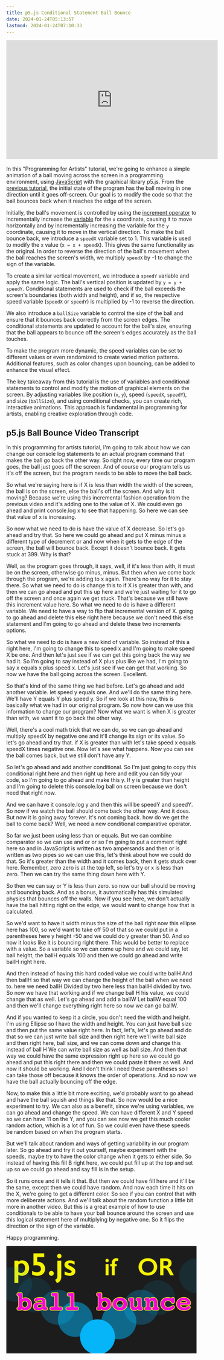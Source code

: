 ```yaml
---
title: p5.js Conditional Statement Ball Bounce
date: 2024-01-24T05:13:57
lastmod: 2024-01-24T07:10:33
---
```


<div class="iframe-16-9-container">
<iframe class="youTubeIframe" width="560" height="315" src="https://www.youtube.com/embed/y14SpHKL1gg?si=XlEGEaZWYJ_C8yf-?rel=0" title="YouTube video player" frameborder="0" allow="accelerometer; autoplay; clipboard-write; encrypted-media; gyroscope; picture-in-picture; web-share" allowfullscreen></iframe>
</div>

In this "Programming for Artists" tutorial, we're going to enhance a simple animation of a ball moving across the screen in a programming environment, using [JavaScript](../javascript.md) with the graphical library p5.js. From the [previous tutorial](./conditional-statements-p5-js.md), the initial state of the program has the ball moving in one direction until it goes off-screen. Our goal is to modify the code so that the ball bounces back when it reaches the edge of the screen.

Initially, the ball's movement is controlled by using the [increment operator](./increment-operator-p5-js.md) to incrementally increase the [variable](./variables-p5-js.md) for the `x` coordinate, causing it to move horizontally and by incrementally increasing the variable for the `y` coordinate, causing it to move in the vertical direction. To make the ball bounce back, we introduce a `speedX` variable set to 1. This variable is used to modify the `x` value (`x = x + speedX`). This gives the same functionality as the original. In order to reverse the direction of the ball's movement when the ball reaches the screen's width, we multiply `speedX` by -1 to change the sign of the variable.

To create a similar vertical movement, we introduce a `speedY` variable and apply the same logic. The ball's vertical position is updated by `y = y + speedY`. Conditional statements are used to check if the ball exceeds the screen's boundaries (both width and height), and if so, the respective speed variable (`speedX` or `speedY`) is multiplied by -1 to reverse the direction.

We also introduce a `ballSize` variable to control the size of the ball and ensure that it bounces back correctly from the screen edges. The conditional statements are updated to account for the ball's size, ensuring that the ball appears to bounce off the screen's edges accurately as the ball touches.

To make the program more dynamic, the speed variables can be set to different values or even randomized to create varied motion patterns. Additional features, such as color changes upon bouncing, can be added to enhance the visual effect.

The key takeaway from this tutorial is the use of variables and conditional statements to control and modify the motion of graphical elements on the screen. By adjusting variables like position (`x`, `y`), speed (`speedX`, `speedY`), and size (`ballSize`), and using conditional checks, you can create rich, interactive animations. This approach is fundamental in programming for artists, enabling creative exploration through code.

## p5.js Ball Bounce Video Transcript

In this programming for artists tutorial, I'm going to talk about how we can change our console log statements to an actual program command that makes the ball go back the other way. So right now, every time our program goes, the ball just goes off the screen. And of course our program tells us it's off the screen, but the program needs to be able to move the ball back.

So what we're saying here is if X is less than width the width of the screen, the ball is on the screen, else the ball's off the screen. And why is it moving? Because we're using this incremental fashion operation from the previous video and it's adding one to the value of X. We could even go ahead and print console.log x to see that happening. So here we can see that value of x is increasing.

So now what we need to do is have the value of X decrease. So let's go ahead and try that. So here we could go ahead and put X minus minus a different type of decrement or and now when it gets to the edge of the screen, the ball will bounce back. Except it doesn't bounce back. It gets stuck at 399. Why is that?

Well, as the program goes through, it says, well, if it's less than with, it must be on the screen, otherwise go minus, minus. But then when we come back through the program, we're adding to x again. There's no way for it to stay there. So what we need to do is change this to if X is greater than with, and then we can go ahead and put this up here and we're just waiting for it to go off the screen and once again we get stuck. That's because we still have this increment value here. So what we need to do is have a different variable. We need to have a way to flip that incremental version of X. going to go ahead and delete this else right here because we don't need this else statement and I'm going to go ahead and delete these two increments options.

So what we need to do is have a new kind of variable. So instead of this a right here, I'm going to change this to speed x and I'm going to make speed X be one. And then let's just see if we can get this going back the way we had it. So I'm going to say instead of X plus plus like we had, I'm going to say x equals x plus speed x. Let's just see if we can get that working. So now we have the ball going across the screen. Excellent.

So that's kind of the same thing we had before. Let's go ahead and add another variable. let speed y equals one. And we'll do the same thing here. We'll have Y equals Y plus speed y. So if we look at this now, this is basically what we had in our original program. So now how can we use this information to change our program? Now what we want is when X is greater than with, we want it to go back the other way.

Well, there's a cool math trick that we can do, so we can go ahead and multiply speedX by negative one and it'll change its sign or its value. So let's go ahead and try that. if X is greater than with let's take speed x equals speedX times negative one. Now let's see what happens. Now you can see the ball comes back, but we still don't have any Y.

So let's go ahead and add another conditional. So I'm just going to copy this conditional right here and then right up here and edit you can tidy your code, so I'm going to go ahead and make this y. If y is greater than height and I'm going to delete this console.log ball on screen because we don't need that right now.

And we can have it console.log y and then this will be speedY and speedY. So now if we watch the ball should come back the other way. And it does. But now it is going away forever. It's not coming back. how do we get the ball to come back? Well, we need a new conditional comparative operator.

So far we just been using less than or equals. But we can combine comparator so we can use and or or so I'm going to put a comment right here so and in JavaScript is written as two ampersands and then or is written as two pipes so we can use this, let's think about how we could do that. So it's greater than the width and it comes back, then it gets stuck over here. Remember, zero zero is at the top left, so let's try or x is less than zero. Then we can try the same thing down here with Y.

So then we can say or Y is less than zero. so now our ball should be moving and bouncing back. And as a bonus, it automatically has this simulated physics that bounces off the walls. Now if you see here, we don't actually have the ball hitting right on the edge, we would want to change how that is calculated.

So we'd want to have it width minus the size of the ball right now this ellipse here has 100, so we'd want to take off 50 of that so we could put in a parentheses here y height -50 and we could do y greater than 50. And so now it looks like it is bouncing right there. This would be better to replace with a value. So a variable so we can come up here and we could say, let ball height, the ballH equals 100 and then we could go ahead and write ballH right here.

And then instead of having this hard coded value we could write ballH And then ballH so that way we can change the height of the ball when we need to. here we need ballH Divided by two here less than ballH divided by two. So now we have that working and if we change ball H his value,
we could change that as well. Let's go ahead and add a ballW Let ballW equal 100 and then we'll change everything right here so now we can go ballW.

And if you wanted to keep it a circle, you don't need the width and height. I'm using Ellipse so I have the width and height. You can just have ball size and then put the same value right here. In fact, let's, let's go ahead and do that so we can just write ball size and then right here we'll write ball size and then right here, ball size, and we can come down and change this instead of ball H We can write ball size as well as ball size. And then that way we could have the same expression right up here so we could go ahead and put this right there and then we could paste it there as well. And now it should be working. And I don't think I need these parentheses so I can take those off because it knows the order of operations. And so now we have the ball actually bouncing off the edge.

Now, to make this a little bit more exciting, we'd probably want to go ahead and have the ball squish and things like that. So now would be a nice experiment to try. We can also as a benefit, since we're using variables, we can go ahead and change the speed. We can have different X and Y speed so we can have 11 on the Y, and you can see now we get this much cooler random action, which is a lot of fun. So we could even have these speeds be random based on when the program starts.

But we'll talk about random and ways of getting variability in our program later. So go ahead and try it out yourself, maybe experiment with the speeds, maybe try to have the color change when it gets to either side. So instead of having this fill B right here, we could put fill up at the top and set up so we could go ahead and say fill is in the setup.

So it runs once and it tells it that. But then we could have fill here and it'll be the same, except then we could have random. And now each time it hits on the X, we're going to get a different color. So see if you can control that with more deliberate actions. And we'll talk about the random function a little bit more in another video. But this is a great example of how to use conditionals to be able to have your ball bounce around the screen and use this logical statement here of multiplying by negative one. So it flips the direction or the sign of the variable.

Happy programming.

[![if OR conditional ball bounce javascript p5.js](./attachments/if-or-conditional-ball-bounce-thumb.jpg)](./attachments/if-or-conditional-ball-bounce-thumb.jpg)
